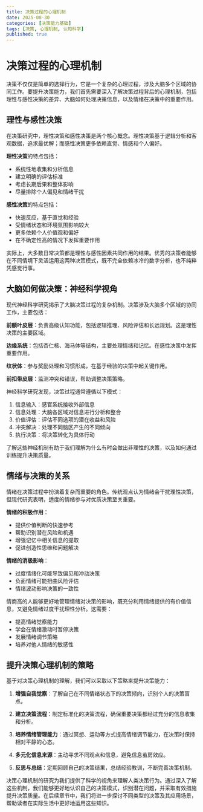 ```yaml
---
title: 决策过程的心理机制
date: 2025-08-30
categories: [决策能力基础]
tags: [决策, 心理机制, 认知科学]
published: true
---
```


# 决策过程的心理机制

决策不仅仅是简单的选择行为，它是一个复杂的心理过程，涉及大脑多个区域的协同工作。要提升决策能力，我们首先需要深入了解决策过程背后的心理机制，包括理性与感性决策的差异、大脑如何处理决策信息，以及情绪在决策中的重要作用。

## 理性与感性决策

在决策研究中，理性决策和感性决策是两个核心概念。理性决策基于逻辑分析和客观数据，追求最优解；而感性决策更多依赖直觉、情感和个人偏好。

**理性决策**的特点包括：
- 系统性地收集和分析信息
- 建立明确的评估标准
- 考虑长期后果和整体影响
- 尽量排除个人偏见和情绪干扰

**感性决策**的特点包括：
- 快速反应，基于直觉和经验
- 受情绪状态和环境氛围影响较大
- 更多依赖个人价值观和偏好
- 在不确定性高的情况下发挥重要作用

实际上，大多数日常决策都是理性与感性因素共同作用的结果。优秀的决策者能够在不同情境下灵活运用这两种决策模式，既不完全依赖冰冷的数字分析，也不纯粹凭感觉行事。

## 大脑如何做决策：神经科学视角

现代神经科学研究揭示了大脑决策过程的复杂机制。决策涉及大脑多个区域的协同工作，主要包括：

**前额叶皮层**：负责高级认知功能，包括逻辑推理、风险评估和长远规划。这是理性决策的主要区域。

**边缘系统**：包括杏仁核、海马体等结构，主要处理情绪和记忆。在感性决策中发挥重要作用。

**纹状体**：参与奖励处理和习惯形成，在基于经验的决策中起关键作用。

**前扣带皮层**：监测冲突和错误，帮助调整决策策略。

神经科学研究发现，决策过程通常遵循以下模式：
1. 信息输入：感官系统接收外部信息
2. 信息处理：大脑各区域对信息进行分析和整合
3. 价值评估：评估不同选项的潜在收益和风险
4. 冲突解决：处理不同脑区产生的不同倾向
5. 执行决策：将决策转化为具体行动

了解这些神经机制有助于我们理解为什么有时会做出非理性的决策，以及如何通过训练提升决策质量。

## 情绪与决策的关系

情绪在决策过程中扮演着复杂而重要的角色。传统观点认为情绪会干扰理性决策，但现代研究表明，适度的情绪参与对优质决策至关重要。

**情绪的积极作用**：
- 提供价值判断的快速参考
- 帮助识别潜在风险和机遇
- 增强记忆中相关信息的提取
- 促进创造性思维和问题解决

**情绪的消极影响**：
- 过度情绪化可能导致偏见和冲动决策
- 负面情绪可能扭曲风险评估
- 情绪波动影响决策的一致性

情商高的人能够更好地管理情绪对决策的影响，既充分利用情绪提供的有价值信息，又避免情绪过度干扰理性分析。这需要：
- 提高情绪觉察能力
- 学会在情绪激动时暂停决策
- 发展情绪调节策略
- 培养对他人情绪的敏感性

## 提升决策心理机制的策略

基于对决策心理机制的理解，我们可以采取以下策略来提升决策能力：

1. **增强自我觉察**：了解自己在不同情绪状态下的决策倾向，识别个人的决策盲点。

2. **建立决策流程**：制定标准化的决策流程，确保重要决策都经过充分的信息收集和分析。

3. **培养情绪管理能力**：通过冥想、运动等方式提高情绪调节能力，在决策时保持相对平静的心态。

4. **多元化信息来源**：主动寻求不同观点和信息，避免信息茧房效应。

5. **反思与总结**：定期回顾自己的决策结果，总结经验教训，不断完善决策机制。

决策心理机制的研究为我们提供了科学的视角来理解人类决策行为。通过深入了解这些机制，我们能够更好地认识自己的决策模式，识别潜在问题，并采取有效措施提升决策质量。在后续章节中，我们将进一步探讨不同类型的决策及其应用场景，帮助读者在实际生活中更好地运用这些知识。